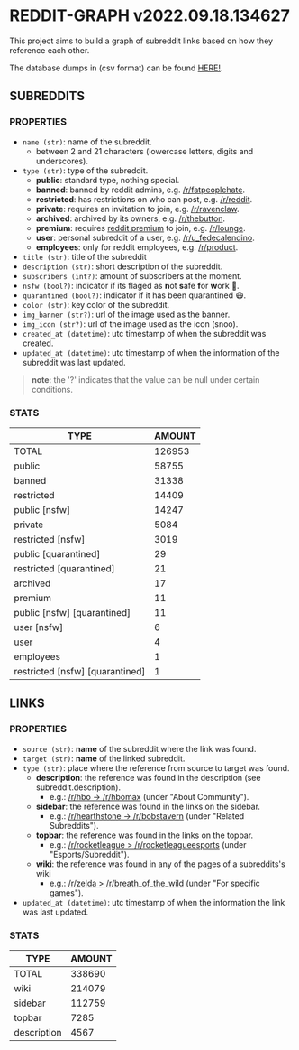 # REDDIT-GRAPH v2022.09.18.134627

This project aims to build a graph of subreddit links based on how they reference each other.

The database dumps in (csv format) can be found [HERE!](https://github.com/fedecalendino/reddit-graph-releases/tree/main/csv).



## SUBREDDITS

### PROPERTIES

* `name (str)`: name of the subreddit.
    * between 2 and 21 characters (lowercase letters, digits and underscores).
* `type (str)`: type of the subreddit.
    * **public**: standard type, nothing special.
    * **banned**: banned by reddit admins, e.g. [/r/fatpeoplehate](https://reddit.com/r/fatpeoplehate).
    * **restricted**: has restrictions on who can post, e.g. [/r/reddit](https://reddit.com/r/reddit).
    * **private**: requires an invitation to join, e.g. [/r/ravenclaw](https://reddit.com/r/ravenclaw).
    * **archived**: archived by its owners, e.g. [/r/thebutton](https://reddit.com/r/thebutton).
    * **premium**: requires [reddit premium](https://reddit.com/premium) to join, e.g. [/r/lounge](https://reddit.com/r/lounge).
    * **user**: personal subreddit of a user, e.g. [/r/u_fedecalendino](https://reddit.com/r/u_fedecalendino).
    * **employees**: only for reddit employees, e.g. [/r/product](https://reddit.com/r/product).
* `title (str)`: title of the subreddit
* `description (str)`: short description of the subreddit.
* `subscribers (int?)`: amount of subscribers at the moment.
* `nsfw (bool?)`: indicator if its flaged as **n**ot **s**afe **f**or **w**ork 🔞.
* `quarantined (bool?)`: indicator if it has been quarantined 😷.
* `color (str)`: key color of the subreddit.
* `img_banner (str?)`: url of the image used as the banner.
* `img_icon (str?)`: url of the image used as the icon (snoo).
* `created_at (datetime)`: utc timestamp of when the subreddit was created.
* `updated_at (datetime)`: utc timestamp of when the information of the subreddit was last updated.

> **note**: the '?' indicates that the value can be null under certain conditions.


### STATS

TYPE | AMOUNT
--- | ---
TOTAL|126953
public|58755
banned|31338
restricted|14409
public [nsfw]|14247
private|5084
restricted [nsfw]|3019
public [quarantined]|29
restricted [quarantined]|21
archived|17
premium|11
public [nsfw] [quarantined]|11
user [nsfw]|6
user|4
employees|1
restricted [nsfw] [quarantined]|1



## LINKS

### PROPERTIES

* `source (str)`: **name** of the subreddit where the link was found.
* `target (str)`: **name** of the linked subreddit.
* `type (str)`: place where the reference from source to target was found.
    * **description**: the reference was found in the description (see subreddit.description).
        * e.g.: [/r/hbo -> /r/hbomax](https://www.reddit.com/r/hbo/) (under "About Community").
    * **sidebar**: the reference was found in the links on the sidebar.
        * e.g.: [/r/hearthstone -> /r/bobstavern](https://www.reddit.com/r/hearthstone/) (under "Related Subreddits").
    * **topbar**: the reference was found in the links on the topbar.
        * e.g.: [/r/rocketleague > /r/rocketleagueesports](https://www.reddit.com/r/RocketLeague/) (under "Esports/Subreddit").
    * **wiki**: the reference was found in any of the pages of a subreddits's wiki
        * e.g.: [/r/zelda > /r/breath_of_the_wild](https://www.reddit.com/r/zelda/wiki/related_subreddits/) (under "For specific games").
* `updated_at (datetime)`: utc timestamp of when the information the link was last updated.

### STATS

TYPE | AMOUNT
--- | ---
TOTAL|338690
wiki|214079
sidebar|112759
topbar|7285
description|4567



